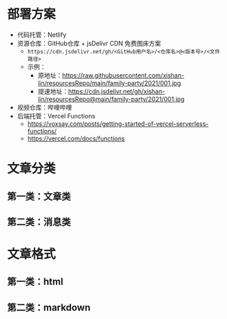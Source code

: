 # 部署方案
* 代码托管：Netlify
* 资源仓库：GitHub仓库 + jsDelivr CDN 免费图床方案
    * `https://cdn.jsdelivr.net/gh/<GitHub用户名>/<仓库名>@<版本号>/<文件路径>`
    * 示例：
        * 原地址：https://raw.githubusercontent.com/xishan-lin/resourcesRepo/main/family-party/2021/001.jpg
        * 提速地址：https://cdn.jsdelivr.net/gh/xishan-lin/resourcesRepo@main/family-party/2021/001.jpg
* 视频仓库：哔哩哔哩
* 后端托管：Vercel Functions
  * https://voxsay.com/posts/getting-started-of-vercel-serverless-functions/
  * https://vercel.com/docs/functions


# 文章分类

## 第一类：文章类
## 第二类：消息类

# 文章格式

## 第一类：html
## 第二类：markdown
